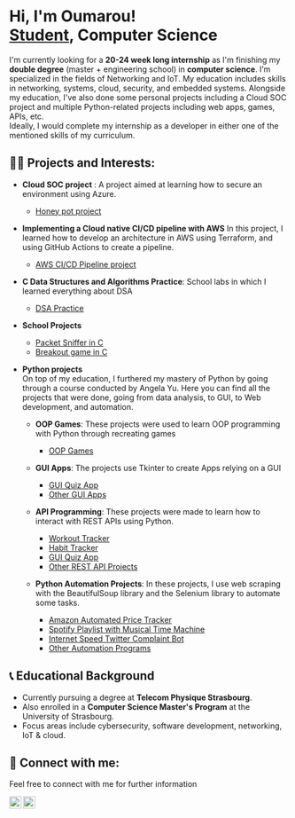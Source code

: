 <h1>Hi, I'm Oumarou! <br/><a href="https://github.com/Songhai9">Student</a>, Computer Science</h1>

<p>I'm currently looking for a <b>20-24 week long internship</b> as I'm finishing my <b>double degree</b> (master + engineering school) in <b>computer science</b>. I’m specialized in the fields of Networking and IoT. My education includes skills in networking, systems, cloud, security, and embedded systems. Alongside my education, I've also done some personal projects including a Cloud SOC project and multiple Python-related projects including web apps, games, APIs, etc.<br/>Ideally, I would complete my internship as a developer in either one of the mentioned skills of my curriculum.</p>

<h2>👨‍💻 Projects and Interests:</h2>

- <b>Cloud SOC project</b> :
  A project aimed at learning how to secure an environment using Azure.
  - <a href="https://github.com/Songhai9/Cloud-SOC">Honey pot project</a>

- <b>Implementing a Cloud native CI/CD pipeline with AWS</b>
  In this project, I learned how to develop an architecture in AWS using Terraform, and using GitHub Actions to create a pipeline.
  - <a href="https://github.com/Songhai9/cloud-native-ci-cd-aws">AWS CI/CD Pipeline project</a>

- <b>C Data Structures and Algorithms Practice</b>: School labs in which I learned everything about DSA
  - <a href="https://github.com/Songhai9/DSA-practice">DSA Practice</a>

- <b>School Projects</b>
  - <a href="https://github.com/Songhai9/Packet-sniffer">Packet Sniffer in C</a>
  - <a href="https://github.com/Songhai9/Breakout-remake-cpp">Breakout game in C</a>


- <b>Python projects</b> <br/>
  On top of my education, I furthered my mastery of Python by going through a course conducted by Angela Yu. Here you can find all the projects that were done, going from data analysis, to GUI, to Web development, and automation.<br/>

  - <b>OOP Games</b>: These projects were used to learn OOP programming with Python through recreating games
    - <a href="https://github.com/Songhai9/OOP-Games.git">OOP Games</a>

  - <b>GUI Apps</b>: The projects use Tkinter to create Apps relying on a GUI
    - <a href="https://github.com/Songhai9/GUI-Apps">GUI Quiz App</a>
    - <a href="https://github.com/Songhai9/GUI-Apps">Other GUI Apps</a>

  - <b>API Programming</b>: These projects were made to learn how to interact with REST APIs using Python.
    - <a href="https://github.com/Songhai9/Workout-Tracker">Workout Tracker</a>
    - <a href="https://github.com/Songhai9/Habits-Tracker">Habit Tracker</a>
    - <a href="https://github.com/Songhai9/GUI-Quiz-App">GUI Quiz App</a>
    - <a href="https://github.com/Songhai9/API-Programming/tree/main">Other REST API Projects</a>

  - <b>Python Automation Projects</b>: In these projects, I use web scraping with the BeautifulSoup library and the Selenium library to automate some tasks.
    - <a href="https://github.com/Songhai9/Amazon-Automated-Price-Tracker">Amazon Automated Price Tracker</a>
    - <a href="https://github.com/Songhai9/Spotify-Playlist-with-Musical-Time-Machine">Spotify Playlist with Musical Time Machine</a>
    - <a href="https://github.com/Songhai9/Internet-Speed-Twitter-Complaint-Bot">Internet Speed Twitter Complaint Bot</a>
    - <a href="https://github.com/Songhai9/Python-Automation-App-Projects/tree/main">Other Automation Programs</a>

<h2>📞 Educational Background</h2>

- Currently pursuing a degree at <b>Telecom Physique Strasbourg</b>.
- Also enrolled in a <b>Computer Science Master's Program</b> at the University of Strasbourg.
- Focus areas include cybersecurity, software development, networking, IoT & cloud.

<h2>🧣 Connect with me:</h2>
<p>Feel free to connect with me for further information</p>

<a href="https://www.linkedin.com/in/oumarou-maiga-b79938280/">
  <img align="left" alt="Oumarou | LinkedIn" width="22px" src="https://cdn.jsdelivr.net/npm/simple-icons@v3/icons/linkedin.svg" />
</a>

<a href="mailto:oumar.s.m@outlook.fr">
  <img align="left" alt="Oumarou | Email" width="22px" src="https://cdn.jsdelivr.net/npm/simple-icons@v3/icons/gmail.svg" />
</a>
